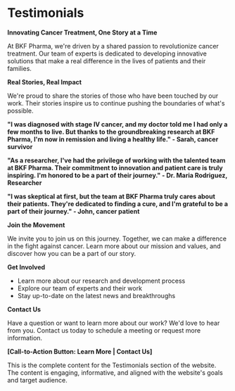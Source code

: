 **Testimonials**
===============

**Innovating Cancer Treatment, One Story at a Time**

At BKF Pharma, we're driven by a shared passion to revolutionize cancer treatment. Our team of experts is dedicated to developing innovative solutions that make a real difference in the lives of patients and their families.

**Real Stories, Real Impact**

We're proud to share the stories of those who have been touched by our work. Their stories inspire us to continue pushing the boundaries of what's possible.

**"I was diagnosed with stage IV cancer, and my doctor told me I had only a few months to live. But thanks to the groundbreaking research at BKF Pharma, I'm now in remission and living a healthy life." - Sarah, cancer survivor**

**"As a researcher, I've had the privilege of working with the talented team at BKF Pharma. Their commitment to innovation and patient care is truly inspiring. I'm honored to be a part of their journey." - Dr. Maria Rodriguez, Researcher**

**"I was skeptical at first, but the team at BKF Pharma truly cares about their patients. They're dedicated to finding a cure, and I'm grateful to be a part of their journey." - John, cancer patient**

**Join the Movement**

We invite you to join us on this journey. Together, we can make a difference in the fight against cancer. Learn more about our mission and values, and discover how you can be a part of our story.

**Get Involved**

* Learn more about our research and development process
* Explore our team of experts and their work
* Stay up-to-date on the latest news and breakthroughs

**Contact Us**

Have a question or want to learn more about our work? We'd love to hear from you. Contact us today to schedule a meeting or request more information.

**[Call-to-Action Button: Learn More | Contact Us]**

This is the complete content for the Testimonials section of the website. The content is engaging, informative, and aligned with the website's goals and target audience.